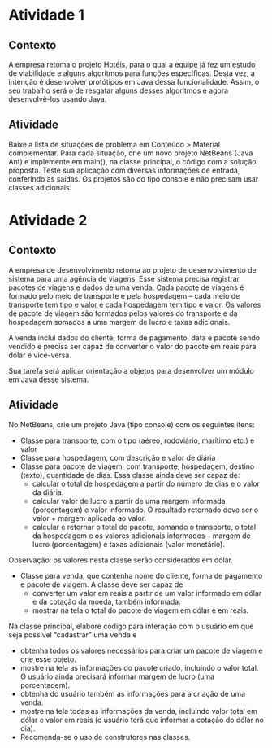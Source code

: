 # Atividade 1

 ## Contexto

A empresa retoma o projeto Hotéis, para o qual a equipe já fez um estudo de viabilidade e alguns algoritmos para funções específicas. Desta vez, a intenção é desenvolver protótipos em Java dessa funcionalidade. Assim, o seu trabalho será o de resgatar alguns desses algoritmos e agora desenvolvê-los usando Java.

## Atividade

Baixe a lista de situações de problema em Conteúdo > Material complementar. Para cada situação, crie um novo projeto NetBeans (Java Ant) e implemente em main(), na classe principal, o código com a solução proposta. Teste sua aplicação com diversas informações de entrada, conferindo as saídas. Os projetos são do tipo console e não precisam usar classes adicionais.

# Atividade 2

 ## Contexto

A empresa de desenvolvimento retorna ao projeto de desenvolvimento de sistema para uma agência de viagens. Esse sistema precisa registrar pacotes de viagens e dados de uma venda. Cada pacote de viagens é formado pelo meio de transporte e pela hospedagem – cada meio de transporte tem tipo e valor e cada hospedagem tem tipo e valor. Os valores de pacote de viagem são formados pelos valores do transporte e da hospedagem somados a uma margem de lucro e taxas adicionais.

A venda inclui dados do cliente, forma de pagamento, data e pacote sendo vendido e precisa ser capaz de converter o valor do pacote em reais para dólar e vice-versa.

Sua tarefa será aplicar orientação a objetos para desenvolver um módulo em Java desse sistema.

## Atividade

No NetBeans, crie um projeto Java (tipo console) com os seguintes itens:

- Classe para transporte, com o tipo (aéreo, rodoviário, marítimo etc.) e valor
- Classe para hospedagem, com descrição e valor de diária
- Classe para pacote de viagem, com transporte, hospedagem, destino (texto), quantidade de dias. Essa classe ainda deve ser capaz de:
   - calcular o total de hospedagem a partir do número de dias e o valor da diária.
   - calcular valor de lucro a partir de uma margem informada (porcentagem) e valor informado. O resultado retornado deve ser o valor + margem aplicada ao valor.
   - calcular e retornar o total do pacote, somando o transporte, o total da hospedagem e os valores adicionais informados – margem de lucro (porcentagem) e taxas adicionais (valor monetário).
     
Observação: os valores nesta classe serão considerados em dólar.

- Classe para venda, que contenha nome do cliente, forma de pagamento e pacote de viagem. A classe deve ser capaz de
   - converter um valor em reais a partir de um valor informado em dólar e da cotação da moeda, também informada.
   - mostrar na tela o total do pacote de viagem em dólar e em reais.

Na classe principal, elabore código para interação com o usuário em que seja possível “cadastrar” uma venda e

- obtenha todos os valores necessários para criar um pacote de viagem e crie esse objeto.
- mostre na tela as informações do pacote criado, incluindo o valor total. O usuário ainda precisará informar margem de lucro (uma porcentagem).
- obtenha do usuário também as informações para a criação de uma venda.
- mostre na tela todas as informações da venda, incluindo valor total em dólar e valor em reais (o usuário terá que informar a cotação do dólar no dia).
- Recomenda-se o uso de construtores nas classes.
